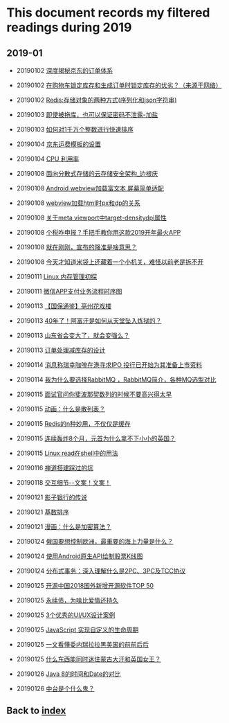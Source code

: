 # This document records my filtered readings during 2019
## 2019-01
- 20190102 [深度揭秘京东的订单体系](https://www.jianshu.com/p/019f4424c6b5)
- 20190102 [在购物车锁定库存和生成订单时锁定库存的优劣？（来源于网络）](https://www.jianshu.com/p/71fb28601c44)
- 20190102 [Redis:存储对象的两种方式(序列化和json字符串)](https://blog.csdn.net/yangstarss/article/details/79568270)
- 20190103 [即使被拖库，也可以保证密码不泄露-加盐](https://www.cnblogs.com/feng9exe/p/8119674.html)
- 20190103 [如何对1千万个整数进行快速排序](https://mp.weixin.qq.com/s/OM3DmT33BVkR2Gy2-1jkag)
- 20190104 [京东运费模板的设置](http://mjbbs.jd.com/forum.php?mod=viewthread&tid=77292)
- 20190104 [CPU 利用率](https://mp.weixin.qq.com/s/rQOLnLeL8h4EEzZYqYHttw)

- 20190108 [面向分散式存储的云存储安全架构_边根庆](https://wenku.baidu.com/view/9c8933cc5ff7ba0d4a7302768e9951e79b89696f.html)
- 20190108 [Android webview加载富文本 屏幕简单适配](https://blog.csdn.net/hong_93/article/details/83382903)
- 20190108 [webview加载html时px和dp的关系](https://blog.csdn.net/lanseyuanwei2/article/details/51568584)
- 20190108 [关于meta viewport中target-densitydpi属性](https://blog.csdn.net/fengri5566/article/details/9414599)
- 20190108 [个税咋申报？手把手教你用这款2019开年最火APP](https://mp.weixin.qq.com/s/vV__szYUYc4tz0DQEnwB1w)
- 20190108 [就在刚刚，宣布的降准是啥意思？](https://mp.weixin.qq.com/s/Bjo3cKKHVO0Cch2IDkjUaQ)
- 20190108 [今天才知道米袋上还藏着一个小机关，难怪以前老是拆不开](https://mp.weixin.qq.com/s/i-Au8uZ0rJDxiNccWhi36Q)
- 20190111 [Linux 内存管理初探](https://mp.weixin.qq.com/s/mtFM4T4LLm3sNUgbgLYU3w)
- 20190111 [微信APP支付业务流程时序图](https://pay.weixin.qq.com/wiki/doc/api/app/app.php?chapter=8_3)
- 20190113 [【国保通鉴】亳州花戏楼](https://mp.weixin.qq.com/s/iFPQlM76dXd_Y7fp3TFVjQ)
- 20190113 [40年了！阿富汗是如何从天堂坠入炼狱的？](https://mp.weixin.qq.com/s/KajH4XEHniSKt4J_Pb52xw)
- 20190113 [山东省会变大了，就会变强么？](https://mp.weixin.qq.com/s/Ei95A84c0NfDGQaLzmFcyw)
- 20190113 [订单处理减库存的设计](https://www.cnblogs.com/Leo_wl/p/4609338.html)

- 20190114 [消息称瑞幸咖啡在港寻求IPO 投行已开始为其准备上市资料](https://xw.qq.com/tech/20190114001153/TEC2019011400115300)
- 20190114 [我为什么要选择RabbitMQ ，RabbitMQ简介，各种MQ选型对比](https://www.sojson.com/blog/48.html)
- 20190115 [面试官问你斐波那契数列的时候不要高兴得太早](https://mp.weixin.qq.com/s/9hcpIaFFuVVQ4MhT2aKNAA)
- 20190115 [动画：什么是散列表？](https://mp.weixin.qq.com/s/mrhppPZB6ASTXrxG-Se70g)
- 20190115 [Redis的n种妙用，不仅仅是缓存](https://mp.weixin.qq.com/s/ASzGn4op1ItKJxTn5ZJZHA)
- 20190115 [连续轰炸8个月，元首为什么拿不下小小的英国？](https://mp.weixin.qq.com/s/3RWH2qHZl9HHU-VgGkBnzw)
- 20190115 [Linux read在shell中的用法](https://mp.weixin.qq.com/s/XNONUMW2bMvqFkj0d6_ysg)
- 20190116 [禅道搭建踩过的坑](https://blog.csdn.net/zhang18330699274/article/details/78117950)
- 20190118 [交互细节--文案！文案！](https://mp.weixin.qq.com/s/W7Np2eVRGs6MI1dGjqWceg)

- 20190121 [影子银行的传说](https://mp.weixin.qq.com/s/e77akm-M5x-to24y8bIqIA)
- 20190121 [基数排序](https://mp.weixin.qq.com/s/iJ6tKGyDRG0uyGZdqA9TaA)
- 20190121 [漫画：什么是加密算法？](https://mp.weixin.qq.com/s/mszEors5SK2rThqXF79PuQ)
- 20190124 [俄国要想控制欧洲，最重要的海上力量是什么？](https://mp.weixin.qq.com/s/RAlvHl-obQB4zPO9-egzdw)
- 20190124 [使用Android原生API绘制股票K线图](https://mp.weixin.qq.com/s/7Y0GO9slren5DedxFTEg9w)
- 20190124 [分布式事务：深入理解什么是2PC、3PC及TCC协议](https://mp.weixin.qq.com/s/jQrPSmPhC_yNbIRcufR8KQ)
- 20190125 [开源中国2018国外新增开源软件TOP 50](https://mp.weixin.qq.com/s/atzEtWN8pq0-NxRpxKaYCQ)
- 20190125 [永续债，为啥比爱情还持久](https://mp.weixin.qq.com/s/3iLM_lxkZPovtkf21Br_ZA)
- 20190125 [3个优秀的UI/UX设计案例](https://mp.weixin.qq.com/s/CSAxwRlyZvnqUXJWBWTOOQ)
- 20190125 [JavaScript 实现自定义的生命周期](https://mp.weixin.qq.com/s/_hEN6SyFu-tmB25g_39-Sg)
- 20190125 [一文看懂委内瑞拉拉黑美国的前前后后](https://mp.weixin.qq.com/s/7AnQsGbkt4IkUGF0Tysurw)
- 20190125 [什么东西能同时迷住蒙古大汗和英国女王？](https://mp.weixin.qq.com/s/A2ExTdw2ftK3mT2pYxluuw)
- 20190126 [Java 8的时间和Date的对比](https://mp.weixin.qq.com/s/L2suLl87XKS6P0ELJFjSVw)
- 20190126 [中台是个什么鬼？](https://mp.weixin.qq.com/s/AFJyg4doi0hPZ6vcX7NoHA)

## Back to [index](./index.md)